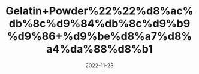 ---
title: 'Gelatin+Powder%22%22%d8%ac%db%8c%d9%84%db%8c%d9%b9%d9%86+%d9%be%d8%a7%d8%a4%da%88%d8%b1'
date: '2022-11-23' 
metatag: '' 
inventory: '0' 
draft: false 
# meta description 
shortDescripton: 'In+addition+to+improving+the+elasticity+of+the+skin%2c+gelatin+can+also+strengthen+connective+tissues.+Studies+have+shown+that+collagen+supplements+like+gelatin+can+reduce+joint+pain.'
description: 'Chemical+Extracts+%da%a9%d9%85%db%8c%da%a9%d9%84+%d8%b3%d8%aa'
longdescription: ''
tags: ''
brand: ''
subCategory: ''
unit: '10 gm-Pk'
sellCount: '0'
featured: True
# product Price
price: '30.0'
# Product Short Description
shortDescription: 'In+addition+to+improving+the+elasticity+of+the+skin%2c+gelatin+can+also+strengthen+connective+tissues.+Studies+have+shown+that+collagen+supplements+like+gelatin+can+reduce+joint+pain.'
productID: '1465FCD7-1E25-ED11-9968-005056B3A416'
type: 'products'
category: 'Chemical+Extracts+%da%a9%d9%85%db%8c%da%a9%d9%84+%d8%b3%d8%aa' 
thumnailproduct: 'https://eraconnect.blob.core.windows.net/product-images/aminsaddiquidawakhana/1465FCD7-1E25-ED11-9968-005056B3A416.webp' 
images:
  - image: 'https://eraconnect.blob.core.windows.net/product-images/aminsaddiquidawakhana/1465FCD7-1E25-ED11-9968-005056B3A416.webp'  
Variants:
---